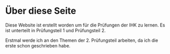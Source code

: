 # Über diese Seite

Diese Website ist erstellt worden um für die Prüfungen der IHK zu lernen. Es ist unterteilt in Prüfungsteil 1 und Prüfungsteil 2.

Erstmal werde ich an den Themen der 2. Prüfungsteil arbeiten, da ich die erste schon geschrieben habe.